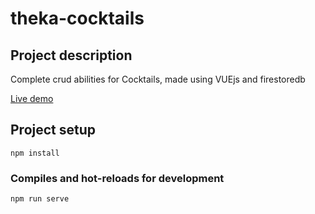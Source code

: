 # theka-cocktails

## Project description
Complete crud abilities for Cocktails, made using VUEjs and firestoredb

[Live demo](https://theka-cocktails.firebaseapp.com/)

## Project setup
```
npm install
```

### Compiles and hot-reloads for development
```
npm run serve
```